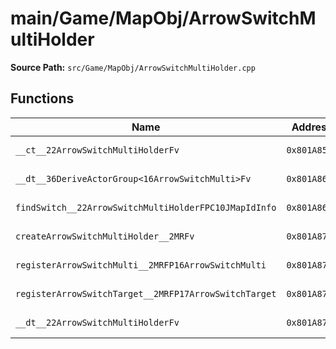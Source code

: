 # main/Game/MapObj/ArrowSwitchMultiHolder

**Source Path:** `src/Game/MapObj/ArrowSwitchMultiHolder.cpp`

## Functions

| Name | Address | Match % |
|------|---------|---------|
| `__ct__22ArrowSwitchMultiHolderFv` | `0x801A85C8` | :white_check_mark: (100.0%) |
| `__dt__36DeriveActorGroup<16ArrowSwitchMulti>Fv` | `0x801A8610` | :white_check_mark: (100.0%) |
| `findSwitch__22ArrowSwitchMultiHolderFPC10JMapIdInfo` | `0x801A866C` | :white_check_mark: (100.0%) |
| `createArrowSwitchMultiHolder__2MRFv` | `0x801A8700` | :white_check_mark: (100.0%) |
| `registerArrowSwitchMulti__2MRFP16ArrowSwitchMulti` | `0x801A8708` | :white_check_mark: (100.0%) |
| `registerArrowSwitchTarget__2MRFP17ArrowSwitchTarget` | `0x801A8744` | :white_check_mark: (100.0%) |
| `__dt__22ArrowSwitchMultiHolderFv` | `0x801A8788` | :white_check_mark: (100.0%) |